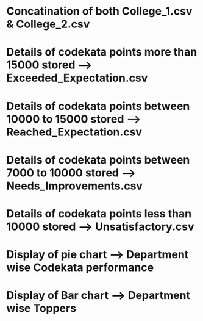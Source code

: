 # Concatination of both College_1.csv  &  College_2.csv
# Details of codekata points more than 15000 stored --> Exceeded_Expectation.csv
# Details of codekata points between 10000 to 15000 stored --> Reached_Expectation.csv
# Details of codekata points between 7000 to 10000 stored --> Needs_Improvements.csv
# Details of codekata points less than 10000  stored --> Unsatisfactory.csv
# Display of pie chart --> Department wise Codekata performance
# Display of Bar chart --> Department wise Toppers
